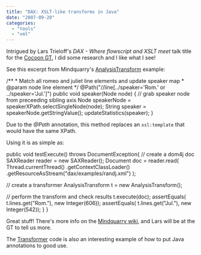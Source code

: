 ```yaml
---
title: "DAX: XSLT-like transforms in Java"
date: "2007-09-20"
categories: 
  - "tools"
  - "xml"
---
```


Intrigued by Lars Trieloff's _DAX - Where flowscript and XSLT meet_ talk title for the [Cocoon GT](http://www.cocoongt.org/PROGRAM.html), I did some research and I like what I see!

See this excerpt from Mindquarry's [AnalysisTransform](https://www.mindquarry.org/repos/dax/trunk/dax-java/src/test/java/dax/examples/AnalysisTransform.java) example:

/\*\*
\* Match all romeo and juliet line elements and update speaker map
\* @param node line element
\*/
@Path("//line\[../speaker='Rom.' or ../speaker='Jul.'\]")
public void speaker(Node node) {
// grab speaker node from preceeding sibling axis
Node speakerNode = speakerXPath.selectSingleNode(node);
String speaker = speakerNode.getStringValue();
updateStatistics(speaker);
}

Due to the _@Path_ annotation, this method replaces an `xsl:template` that would have the same XPath.

Using it is as simple as:

public void testExecute() throws DocumentException{
// create a dom4j doc
SAXReader reader = new SAXReader();
Document doc = reader.read(
Thread.currentThread()
.getContextClassLoader()
.getResourceAsStream("dax/examples/randj.xml")
);

// create a transformer
AnalysisTransform t = new AnalysisTransform();

// perform the transform and check results
t.execute(doc);
assertEquals( t.lines.get("Rom."), new Integer(606));
assertEquals( t.lines.get("Jul."), new Integer(542));
}
}

Great stuff! There's more info on the [Mindquarry wiki](https://www.mindquarry.org/work#/wiki/dax/Start), and Lars will be at the GT to tell us more.

The [Transformer](https://www.mindquarry.org/repos/dax/trunk/dax-java/src/main/java/dax/Transformer.java) code is also an interesting example of how to put Java annotations to good use.
